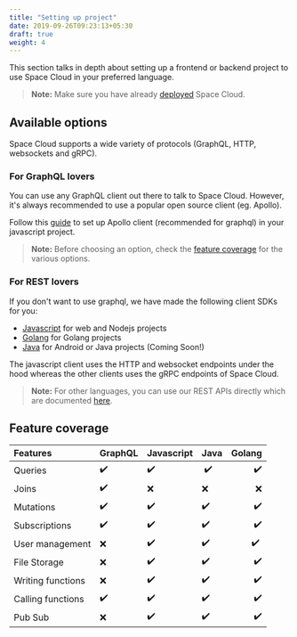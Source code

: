 ```yaml
---
title: "Setting up project"
date: 2019-09-26T09:23:13+05:30
draft: true
weight: 4
---
```


This section talks in depth about setting up a frontend or backend project to use Space Cloud in your preferred language.

> **Note:** Make sure you have already [deployed](/getting-started/deployment) Space Cloud.

## Available options

Space Cloud supports a wide variety of protocols (GraphQL, HTTP, websockets and gRPC).

### For GraphQL lovers

You can use any GraphQL client out there to talk to Space Cloud. However, it's always recommended to use a popular open source client (eg. Apollo).

Follow this [guide](/getting-started/setting-up-project/graphql) to set up Apollo client (recommended for graphql) in your javascript project.

> **Note:** Before choosing an option, check the [feature coverage](/getting-started/setting-up-project/#feature-coverage) for the various options.

### For REST lovers

If you don't want to use graphql, we have made the following client SDKs for you:

- [Javascript](/getting-started/setting-up-project/javascript) for web and Nodejs projects
- [Golang](/getting-started/setting-up-project/golang) for Golang projects
- [Java](/getting-started/setting-up-project/java) for Android or Java projects (Coming Soon!)

The javascript client uses the HTTP and websocket endpoints under the hood whereas the other clients uses the gRPC endpoints of Space Cloud.

> **Note:** For other languages, you can use our REST APIs directly which are documented [here](https://app.swaggerhub.com/apis/YourTechBud/space-cloud/0.11.0).

## Feature coverage

| Features          | GraphQL | Javascript | Java  | Golang |
| :---------------- | ------- | ---------- | ----- | -----: |
| Queries           | ✔️      | ✔️         | ️️ ✔️ |     ✔️ |
| Joins             | ✔️      | ❌         | ❌    |     ❌ |
| Mutations         | ✔️      | ✔️         | ✔️    |     ✔️ |
| Subscriptions     | ✔️      | ✔️         | ✔️    |     ✔️ |
| User management   | ❌      | ✔️         | ✔️    |    ✔️ ️ |
| File Storage      | ❌      | ✔️         | ✔️    |     ✔️ |
| Writing functions | ❌      | ✔️         | ✔️    |     ✔️ |
| Calling functions | ✔️      | ✔️         | ✔️    |     ✔️ |
| Pub Sub           | ❌      | ✔️         | ✔️    |     ✔️ |
